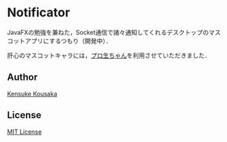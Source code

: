 # Notificator
JavaFXの勉強を兼ねた，Socket通信で諸々通知してくれるデスクトップのマスコットアプリにするつもり（開発中）．

肝心のマスコットキャラには，[プロ生ちゃん](http://pronama.azurewebsites.net/pronama/)を利用させていただきました．

## Author
[Kensuke Kousaka](https://github.com/K-Kensuke)

## License
[MIT License](/LICENSE)
